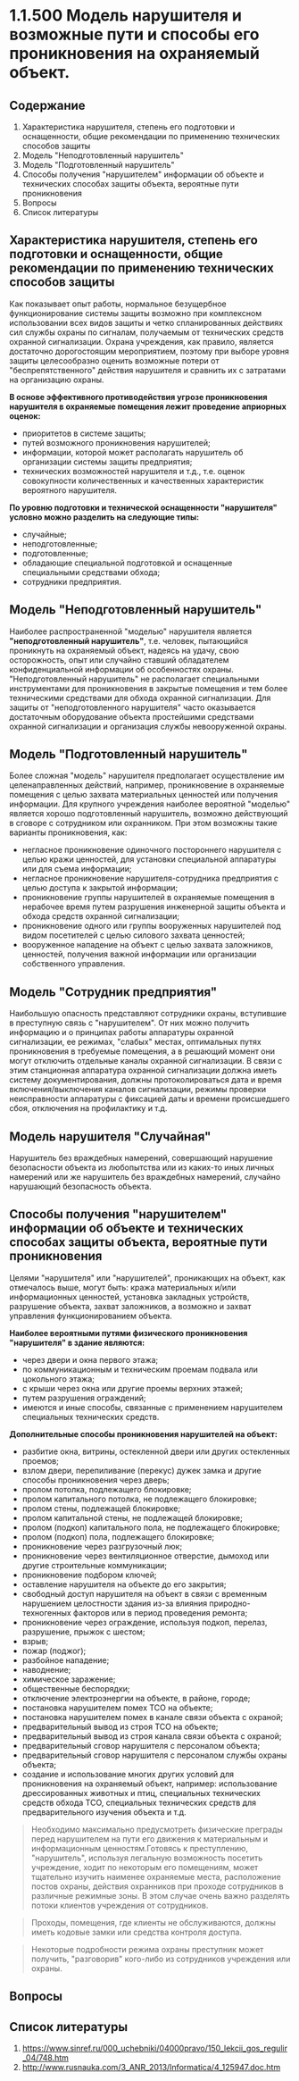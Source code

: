 # 1.1.500 Модель нарушителя и возможные пути и способы его проникновения на охраняемый объект.
## Содержание

1. Характеристика нарушителя, степень его подготовки и оснащенности, общие рекомендации по применению технических способов защиты
2. Модель "Неподготовленный нарушитель"
3. Модель "Подготовленный нарушитель"
4. Способы получения "нарушителем" информации об объекте и технических способах защиты объекта, вероятные пути проникновения
5. Вопросы
6. Список литературы

## Характеристика нарушителя, степень его подготовки и оснащенности, общие рекомендации по применению технических способов защиты

Как показывает опыт работы, нормальное безущербное функционирование системы защиты возможно при комплексном использовании всех видов защиты и четко спланированных действиях сил службы охраны по сигналам, получаемым от технических средств охранной сигнализации.
Охрана учреждения, как правило, является достаточно дорогостоящим мероприятием, поэтому при выборе уровня защиты целесообразно оценить возможные потери от "беспрепятственного" действия нарушителя и сравнить их с затратами на организацию охраны.

**В основе эффективного противодействия угрозе проникновения нарушителя в охраняемые помещения лежит проведение априорных оценок:**
- приоритетов в системе защиты;
- путей возможного проникновения нарушителей;
- информации, которой может располагать нарушитель об организации системы защиты предприятия;
- технических возможностей нарушителя и т.д., т.е. оценок совокупности количественных и качественных характеристик вероятного нарушителя.

**По уровню подготовки и технической оснащенности "нарушителя" условно можно разделить на следующие типы:**
- случайные;
- неподготовленные;
- подготовленные;
- обладающие специальной подготовкой и оснащенные специальными средствами обхода;
- сотрудники предприятия.

## Модель "Неподготовленный нарушитель"

Наиболее распространенной "моделью" нарушителя является **"неподготовленный нарушитель"**, т.е. человек, пытающийся проникнуть на охраняемый объект, надеясь на удачу, свою осторожность, опыт или случайно ставший обладателем конфиденциальной информации об особенностях охраны. "Неподготовленный нарушитель" не располагает специальными инструментами для проникновения в закрытые помещения и тем более техническими средствами для обхода охранной сигнализации. Для защиты от "неподготовленного нарушителя" часто оказывается достаточным оборудование объекта простейшими средствами охранной сигнализации и организация службы невооруженной охраны.

## Модель "Подготовленный нарушитель"

Более сложная "модель" нарушителя предполагает осуществление им целенаправленных действий, например, проникновение в охраняемые помещения с целью захвата материальных ценностей или получения информации. Для крупного учреждения наиболее вероятной "моделью" является хорошо подготовленный нарушитель, возможно действующий в сговоре с сотрудником или охранником. При этом возможны такие варианты проникновения, как:

- негласное проникновение одиночного постороннего нарушителя с целью кражи ценностей, для установки специальной аппаратуры или для съема информации;
- негласное проникновение нарушителя-сотрудника предприятия с целью доступа к закрытой информации;
- проникновение группы нарушителей в охраняемые помещения в нерабочее время путем разрушения инженерной защиты объекта и обхода средств охранной сигнализации;
- проникновение одного или группы вооруженных нарушителей под видом посетителей с целью силового захвата ценностей;
- вооруженное нападение на объект с целью захвата заложников, ценностей, получения важной информации или организации собственного управления.

## Модель "Сотрудник предприятия"

Наибольшую опасность представляют сотрудники охраны, вступившие в преступную связь с "нарушителем". От них можно получить информацию и о принципах работы аппаратуры охранной сигнализации, ее режимах, "слабых" местах, оптимальных путях проникновения в требуемые помещения, а в решающий момент они могут отключить отдельные каналы охранной сигнализации. В связи с этим станционная аппаратура охранной сигнализации должна иметь систему документирования, должны протоколироваться дата и время включения/выключения каналов сигнализации, режимы проверки неисправности аппаратуры с фиксацией даты и времени происшедшего сбоя, отключения на профилактику и т.д.

## Модель нарушителя "Случайная"

Нарушитель без враждебных намерений, совершающий нарушение безопасности объекта из любопытства или из каких-то иных личных намерений или же нарушитель без враждебных намерений, случайно нарушающий безопасность объекта.

## Способы получения "нарушителем" информации об объекте и технических способах защиты объекта, вероятные пути проникновения

Целями "нарушителя" или "нарушителей", проникающих на объект, как отмечалось выше, могут быть: кража материальных и/или информационных ценностей, установка закладных устройств, разрушение объекта, захват заложников, а возможно и захват управления функционированием объекта.

**Наиболее вероятными путями физического проникновения "нарушителя" в здание являются:**
- через двери и окна первого этажа;
- по коммуникационным и техническим проемам подвала или цокольного этажа;
- с крыши через окна или другие проемы верхних этажей;
- путем разрушения ограждений;
- имеются и иные способы, связанные с применением нарушителем специальных технических средств.

 **Дополнительные способы проникновения нарушителей на объект:**

- разбитие окна, витрины, остекленной двери или других остекленных проемов;
- взлом двери, перепиливание (перекус) дужек замка и другие способы проникновения через дверь;
- пролом потолка, подлежащего блокировке;
- пролом капитального потолка, не подлежащего блокировке;
- пролом стены, подлежащей блокировке;
- пролом капитальной стены, не подлежащей блокировке;
- пролом (подкоп) капитального пола, не подлежащего блокировке;
- пролом (подкоп) пола, подлежащего блокировке;
- проникновение через разгрузочный люк;
- проникновение через вентиляционное отверстие, дымоход или другие строительные коммуникации;
- проникновение подбором ключей;
- оставление нарушителя на объекте до его закрытия;
- свободный доступ нарушителя на объект в связи с временным нарушением целостности здания из-за влияния природно-техногенных факторов или в период проведения ремонта;
- проникновение через ограждение, используя подкоп, перелаз, разрушение, прыжок с шестом;
- взрыв;
- пожар (поджог);
- разбойное нападение;
- наводнение;
- химическое заражение;
- общественные беспорядки;
- отключение электроэнергии на объекте, в районе, городе;
- постановка нарушителем помех ТСО на объекте;
- постановка нарушителем помех в канале связи объекта с охраной;
- предварительный вывод из строя ТСО на объекте;
- предварительный вывод из строя канала связи объекта с охраной;
- предварительный сговор нарушителя с персоналом объекта;
- предварительный сговор нарушителя с персоналом службы охраны объекта;
- создание и использование многих других условий для проникновения на охраняемый объект, например: использование дрессированных животных и птиц, специальных технических средств обхода ТСО, специальных технических средств для предварительного изучения объекта и т.д.

> Необходимо максимально предусмотреть физические преграды перед нарушителем на пути его движения к материальным и информационным ценностям.Готовясь к преступлению, "нарушитель", используя легальную возможность посетить учреждение, ходит по некоторым его помещениям, может тщательно изучить наименее охраняемые места, расположение постов охраны, действия охранников при проходе сотрудников в различные режимные зоны. В этом случае очень важно разделять потоки клиентов учреждения от сотрудников.

> Проходы, помещения, где клиенты не обслуживаются, должны иметь кодовые замки или средства контроля доступа.

> Некоторые подробности режима охраны преступник может получить, "разговорив" кого-либо из сотрудников учреждения или охраны.

## Вопросы

## Список литературы

1. https://www.sinref.ru/000_uchebniki/04000pravo/150_lekcii_gos_regulir_04/748.htm
2. http://www.rusnauka.com/3_ANR_2013/Informatica/4_125947.doc.htm

